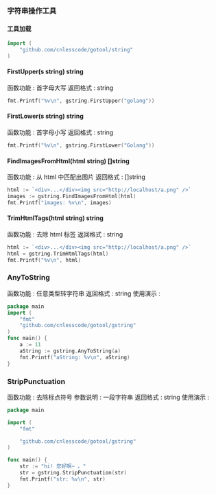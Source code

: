 ### 字符串操作工具

#### 工具加载
```go
import (
	"github.com/cnlesscode/gotool/string"
)
```

#### FirstUpper(s string) string
函数功能 : 首字母大写
返回格式 : string
```go
fmt.Printf("%v\n", gstring.FirstUpper("golang"))
```

#### FirstLower(s string) string
函数功能 : 首字母小写
返回格式 : string
```go
fmt.Printf("%v\n", gstring.FirstLower("Golang"))
```

#### FindImagesFromHtml(html string) []string
函数功能 : 从 html 中匹配出图片
返回格式 : []string
```go
html := `<div>...</div><img src="http://localhost/a.png" />`
images := gstring.FindImagesFromHtml(html)
fmt.Printf("images: %v\n", images)
```

#### TrimHtmlTags(html string) string
函数功能 : 去除 html 标签
返回格式 : string
```go
html := `<div>...</div><img src="http://localhost/a.png" />`
html = gstring.TrimHtmlTags(html)
fmt.Printf("%v\n", html)
```

### AnyToString
函数功能 : 任意类型转字符串
返回格式 : string
使用演示 :
```go
package main
import (
	"fmt"
	"github.com/cnlesscode/gotool/gstring"
)
func main() {
	a := 11
	aString := gstring.AnyToString(a)
	fmt.Printf("aString: %v\n", aString)
}
```

### StripPunctuation
函数功能 : 去除标点符号
参数说明 : 一段字符串
返回格式 : string
使用演示 :
```go
package main

import (
	"fmt"

	"github.com/cnlesscode/gotool/gstring"
)

func main() {
	str := "hi! 您好啊~ 。"
	str = gstring.StripPunctuation(str)
	fmt.Printf("str: %v\n", str)
}
```
